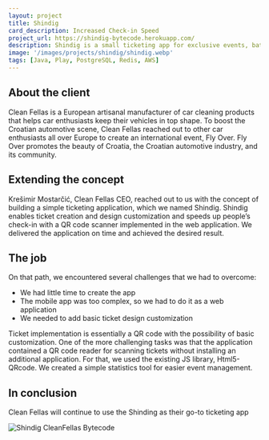 ```yaml
---
layout: project
title: Shindig
card_description: Increased Check-in Speed
project_url: https://shindig-bytecode.herokuapp.com/
description: Shindig is a small ticketing app for exclusive events, battle-tested at a Clean Fellas, Fly Over event in Northern Croatia.
image: '/images/projects/shindig/shindig.webp'
tags: [Java, Play, PostgreSQL, Redis, AWS]
---
```

## About the client
Clean Fellas is a European artisanal manufacturer of car cleaning products that helps car enthusiasts keep their vehicles in top shape. To boost the Croatian automotive scene, Clean Fellas reached out to other car enthusiasts all over Europe to create an international event, Fly Over. Fly Over promotes the beauty of Croatia, the Croatian automotive industry, and its community.

## Extending the concept
Krešimir Mostarčić, Clean Fellas CEO, reached out to us with the concept of building a simple ticketing application, which we named Shindig. Shindig enables ticket creation and design customization and speeds up people’s check-in with a QR code scanner implemented in the web application. We delivered the application on time and achieved the desired result.

## The job
On that path, we encountered several challenges that we had to overcome:

* We had little time to create the app
* The mobile app was too complex, so we had to do it as a web application
* We needed to add basic ticket design customization

Ticket implementation is essentially a QR code with the possibility of basic customization. One of the more challenging tasks was that the application contained a QR code reader for scanning tickets without installing an additional application. For that, we used the existing JS library, Html5-QRcode. We created a simple statistics tool for easier event management.

## In conclusion
Clean Fellas will continue to use the Shinding as their go-to ticketing app

[//]: # (<iframe width="560" height="315" src="https://www.youtube.com/embed/RHy33FWfZ0c" title="YouTube video player" frameborder="0" allow="accelerometer; autoplay; clipboard-write; encrypted-media; gyroscope; picture-in-picture" allowfullscreen></iframe>)

![Shindig CleanFellas Bytecode]({{site.baseurl}}/images/projects/shindig/flyover.webp)